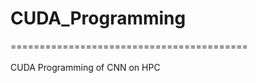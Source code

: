 # CUDA_Programming
=========================================
<br>
<br>
  CUDA Programming of CNN on HPC


